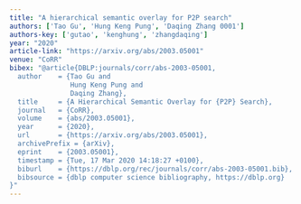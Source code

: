 ```yaml
---
title: "A hierarchical semantic overlay for P2P search"
authors: ['Tao Gu', 'Hung Keng Pung', 'Daqing Zhang 0001']
authors-key: ['gutao', 'kenghung', 'zhangdaqing']
year: "2020"
article-link: "https://arxiv.org/abs/2003.05001"
venue: "CoRR"
bibex: "@article{DBLP:journals/corr/abs-2003-05001,
  author    = {Tao Gu and
               Hung Keng Pung and
               Daqing Zhang},
  title     = {A Hierarchical Semantic Overlay for {P2P} Search},
  journal   = {CoRR},
  volume    = {abs/2003.05001},
  year      = {2020},
  url       = {https://arxiv.org/abs/2003.05001},
  archivePrefix = {arXiv},
  eprint    = {2003.05001},
  timestamp = {Tue, 17 Mar 2020 14:18:27 +0100},
  biburl    = {https://dblp.org/rec/journals/corr/abs-2003-05001.bib},
  bibsource = {dblp computer science bibliography, https://dblp.org}
}"
---
```

